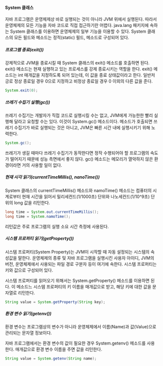 #### System 클래스

자바 프로그램은 운영체제상 바로 실행되는 것이 아니라 JVM 위에서 실행된다. 따라서 운영체제의 모든 기능을 자바 코드로 직접 접근하기란 어렵다. java.lang 패키지에 속하는 System 클래스를 이용하면 운영체제의 일부 기능을 이용할 수 있다. System 클래스의 모든 필드와 메소드는 정적(static) 필드, 메소드로 구성되어 있다.

##### 프로그램 종료(exit())

강제적으로 JVM을 종료시킬 때 System 클래스의 exit() 메소드를 호출하면 된다. exit() 메소드는 현재 실행하고 있는 프로세스를 강제 종료시키는 역할을 한다. exit() 메소드는 int 매개값을 지정하도록 되어 있는데, 이 값을 종료 상태값이라고 한다. 일반저긍로 정상 종료일 경우 0으로 지정하고 비정상 종료일 경우 0 이외의 다른 값을 준다.

```java
System.exit(0);
```

##### 쓰레기 수집기 실행(gc())

쓰레기 수집기는 개발자가 직접 코드로 실행시킬 수는 없고, JVM에게 가능한한 빨리 실행해 달라고 요청할 수는 있다. 이것이 System.gc() 메소드이다. 메소드가 호출되면 쓰레기 수집기가 바로 실행되는 것은 아니고, JVM은 빠른 시간 내에 실행시키기 위해 노력한다.

```java
System.gc();
```

쓰레기가 생길 때마다 쓰레기 수집기가 동작한다면 정작 수행되어야 할 프로그램의 속도가 떨어지기 때문에 성능 측면에서 좋지 않다. gc() 메소드는 메모리가 열악하지 않은 환경이라면 거의 사용할 일이 없다. 

##### 현재 시각 읽기(currentTimeMillis(), nanoTime())

System 클래스의 currentTimeMillis() 메소드와 namoTime() 메소드는 컴퓨터의 시계로부터 현재 시간을 읽어서 밀리세컨드(1/1000초) 단위와 나노세컨드(1/10^9초) 단위의 long 값을 리턴한다.

```java
long time = System.out.currentTimeMillis();
long time = System.namoTime();
```

리턴값은 주로 프로그램의 실행 소요 시간 측정에 사용된다. 

##### 시스템 프로퍼티 읽기(getProperty())

시스템 프로퍼티(System Property)는 JVM이 시작할 때 자동 설정되는 시스템의 속성값을 말한다.  운영체제의 종류 및 자바 프로그램을 실행시킨 사용자 아이디, JVM의 버전, 운영체제에서 사용되는 파일 경로 구분자 등이 여기에 속한다. 시스템 프로퍼티는 키와 값으로 구성되어 있다.

시스템 프로퍼티를 읽어오기 위해서는 System.getProperty() 메소드를 이용하면 된다. 이 메소드느 시스템 프로퍼티의 키 이름을 매개값으로 받고, 해당 키에 대한 값을 문자열로 리턴한다.

```java
String value = System.getProperty(String key);
```

##### 환경 변수 읽기(getenv())

환경 변수는 프로그램상의 변수가 아니라 운영체제에서 이름(Name)과 값(Value)으로 관리되는 문자열 정보이다.

자바 프로그램에서는 환경 변수의 값이 필요한 경우 System.getenv() 메소드를 사용한다. 매개값으로 환경 변수 이름을 주면 값을 리턴한다.

```java
String value = System.getenv(String name);
```

